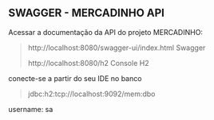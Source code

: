 
## SWAGGER - MERCADINHO API

Acessar a documentação da API do projeto MERCADINHO:

> http://localhost:8080/swagger-ui/index.html Swagger
> 
> 
> http://localhost:8080/h2 Console H2
> 
>

conecte-se a partir do seu IDE no banco 
> jdbc:h2:tcp://localhost:9092/mem:dbo

username: sa
